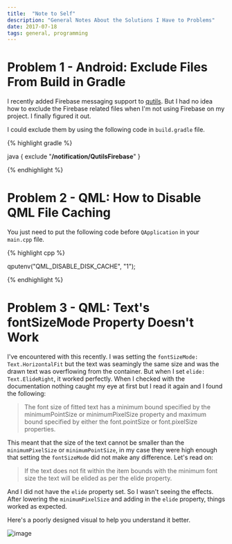 ```yaml
---
title:  "Note to Self"
description: "General Notes About the Solutions I Have to Problems"
date: 2017-07-18
tags: general, programming
---
```


# Problem 1 - Android: Exclude Files From Build in Gradle

I recently added Firebase messaging support to [qutils](https://github.com/Furkanzmc/qutils). But I had no idea how to exclude the Firebase related files when I'm not using Firebase on my project. I finally figured it out.

I could exclude them by using the following code in `build.gradle` file.

{% highlight gradle %}

java {
    exclude "**/notification/QutilsFirebase**"
}

{% endhighlight %}


# Problem 2 - QML: How to Disable QML File Caching

You just need to put the following code before `QApplication` in your `main.cpp` file.

{% highlight cpp %}

qputenv("QML_DISABLE_DISK_CACHE", "1");

{% endhighlight %}

# Problem 3 - QML: Text's fontSizeMode Property Doesn't Work

I've encountered with this recently. I was setting the `fontSizeMode: Text.HorizontalFit` but the text was seamingly the same size and was the drawn text was overflowing from the container. But when I set `elide: Text.ElideRight`, it worked perfectly. When I checked with the documentation nothing caught my eye at first but I read it again and I found the following:

> The font size of fitted text has a minimum bound specified by the minimumPointSize or minimumPixelSize property and maximum bound specified by either the font.pointSize or font.pixelSize properties.

This meant that the size of the text cannot be smaller than the `minimumPixelSize` or `minimumPointSize`, in my case they were high enough that setting the `fontSizeMode` did not make any difference. Let's read on:

> If the text does not fit within the item bounds with the minimum font size the text will be elided as per the elide property.

And I did not have the `elide` property set. So I wasn't seeing the effects. After lowering the `minimumPixelSize` and adding in the `elide` property, things worked as expected.

Here's a poorly designed visual to help you understand it better.

![image](https://drive.google.com/uc?export=download&id=0B2b4SnYRu-h_ZUN1dFl4S3BvRkk)

